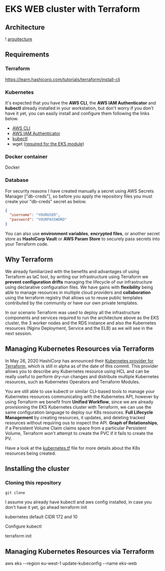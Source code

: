 # EKS WEB cluster with Terraform

## Architecture

! [arquitecture](jmiro.jpg)
## Requirements

### Terraform

https://learn.hashicorp.com/tutorials/terraform/install-cli

### Kubernetes
It's expected that you have the **AWS CLI**, the **AWS IAM Authenticator** and **kubectl** already installed in your workstation, but don't worry if you don't have it yet, you can easily install and configure them following the links below. 

* [AWS CLI](https://docs.aws.amazon.com/cli/latest/userguide/cli-chap-install.html)
* [AWS IAM Authenticator](https://docs.aws.amazon.com/eks/latest/userguide/install-aws-iam-authenticator.html)
* [kubectl](https://docs.aws.amazon.com/eks/latest/userguide/install-kubectl.html) 
* wget ([required for the EKS module](https://github.com/terraform-aws-modules/terraform-aws-eks/issues/829))

### Docker container

Docker 

### Database
For security reasons I have created manually a secret using AWS Secrets Manager ["db-creds"], so before you apply the repository files you must create your "db-creds" secret as below. 

```json
{
  "username": "YOURUSER",
  "password": "YOURPASSWORD"
}
```

You can also use **environment variables**, **encrypted files**, or another secret store as **HashiCorp Vault** or **AWS Param Store** to securely pass secrets into your Terraform code.

## Why Terraform
We already familiarized with the benefits and advantages of using Terraform as IaC tool, by writing our infrastructure using Terraform we **prevent configuration drifts** managing the lifecycle of our infrastructure using declarative configuration files. We have gains with **flexibility** being able to manage resources in multiple cloud providers and **collaboration** using the terraform registry that allows us to reuse public templates contributed by the community or have our own private templates.

In our scenario Terraform was used to deploy all the infrastructure components and services required to run the architecture above as the EKS cluster, the 3 worker nodes and the RDS instance and also the Kubernetes resources (Nginx Deployment, Service and the ELB) as we will see in the next session. 

## Managing Kubernetes Resources via Terraform

In May 26, 2020 HashiCorp has announced their [Kubernetes provider for Terraform](https://github.com/hashicorp/terraform-provider-kubernetes-alpha), which is still in alpha as of the date of this commit. This provider allows you to describe any Kubernetes resource using HCL and can be really useful to perform dry-run changes and distribute multiple Kubernetes resources, such as Kubernetes Operators and Terraform Modules. 

You are still able to use kubectl or similar CLI-based tools to manage your Kubernetes resources communicating with the Kubernetes API, however by using Terraform we benefit from **Unified Workflow**, since we are already provisioning the EKS Kubernetes cluster with Terraform, we can use the same configuration language to deploy our K8s resources. **Full Lifecycle Management** by creating resources, it updates, and deleting tracked resources without requiring ous to inspect the API. **Graph of Relationships**, if a Persistent Volume Claim claims space from a particular Persistent Volume, Terraform won't attempt to create the PVC if it fails to create the PV.

Have a look at the [kubernetes.tf](/kubernetes.tf) file for more details about the K8s resources being created. 

## Installing the cluster

### Cloning this repository

```
git clone 
```


I assume you already have kubectl and aws config installed, in case you don't have it yet, go ahead 
terraform init

kubernetes default CIDR 172 and 10 

Configure kubectl 


terraform init 

## Managing Kubernetes Resources via Terraform


aws eks --region eu-west-1 update-kubeconfig --name eks-web